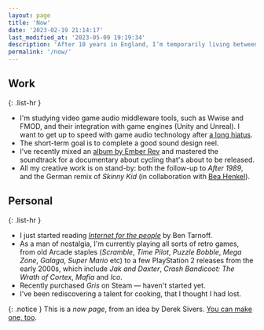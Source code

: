 ```yaml
---
layout: page
title: 'Now'
date: '2023-02-19 21:14:17'
last_modified_at: '2023-05-09 19:19:34'
description: 'After 10 years in England, I’m temporarily living between the shores of Lake Maggiore and Milan. The plan for 2023 is to move back to the UK.'
permalink: '/now/'
---
```

## Work

{: .list-hr }
- I'm studying video game audio middleware tools, such as Wwise and FMOD, and their integration with game engines (Unity and Unreal). I want to get up to speed with game audio technology after [a long hiatus](/work/sound-design/ruff-trigger-playstation2-game/).
- The short-term goal is to complete a good sound design reel.
- I've recently mixed an [album by Ember Rev](/blog/mix-ember-rev-reaper-subprojects/) and mastered the soundtrack for a documentary about cycling that's about to be released.
- All my creative work is on stand-by: both the follow-up to _After 1989_, and the German remix of _Skinny Kid_ (in collaboration with [Bea Henkel](https://beartemusic.com/the-story/)).

## Personal

{: .list-hr }
- I just started reading [_Internet for the people_](https://www.versobooks.com/en-gb/products/2674-internet-for-the-people) by Ben Tarnoff.
- As a man of nostalgia, I'm currently playing all sorts of retro games, from old Arcade staples (_Scramble_, _Time Pilot_, _Puzzle Bobble_, _Mega Zone_, _Galaga_, _Super Mario_ etc) to a few PlayStation 2 releases from the early 2000s, which include _Jak and Daxter_, _Crash Bandicoot: The Wrath of Cortex_, _Mafia_ and _Ico_.
- Recently purchased _Gris_ on Steam — haven't started yet.
- I've been rediscovering a talent for cooking, that I thought I had lost.

{: .notice }
This is a _now page_, from an idea by Derek Sivers. [You can make one, too](https://nownownow.com/about).